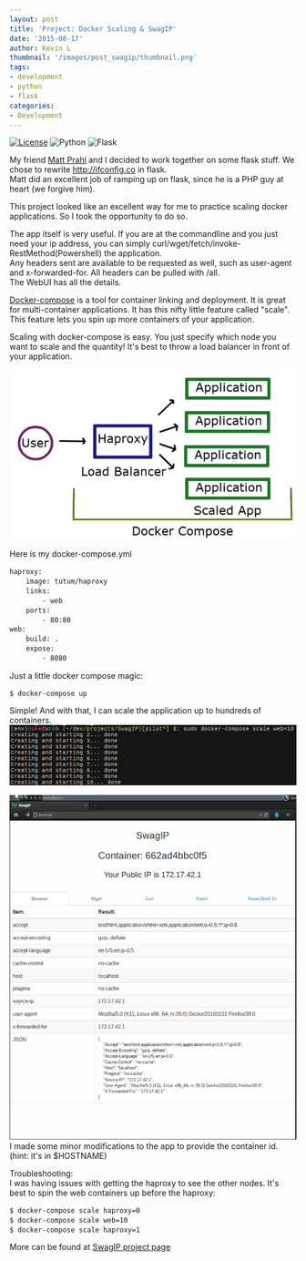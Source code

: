 ```yaml
---
layout: post
title: 'Project: Docker Scaling & SwagIP'
date: '2015-08-17'
author: Kevin L
thumbnail: '/images/post_swagip/thumbnail.png'
tags:
- development
- python
- flask
categories:
- Development
---
```

[![License](http://img.shields.io/:license-mit-blue.svg)](http://swagip.mit-license.org)
![Python](https://img.shields.io/badge/python-2.7-blue.svg)
![Flask](http://flask.pocoo.org/static/badges/made-with-flask-s.png)

My friend [Matt Prahl](https://www.linkedin.com/in/matthewprahl) and I decided to work together on some flask stuff. We chose to rewrite http://ifconfig.co in flask.  
Matt did an excellent job of ramping up on flask, since he is a PHP guy at heart (we forgive him).  

This project looked like an excellent way for me to practice scaling docker applications. So I took the opportunity to do so.

The app itself is very useful. If you are at the commandline and you just need your ip address, you can simply curl/wget/fetch/invoke-RestMethod(Powershell) the application.   
Any headers sent are available to be requested as well, such as user-agent and x-forwarded-for. All headers can be pulled with /all.   
The WebUI has all the details.


[Docker-compose](https://docs.docker.com/compose/) is a tool for container linking and deployment. It is great for multi-container applications. It has this nifty little feature called "scale". This feature lets you spin up more containers of your application.

Scaling with docker-compose is easy. You just specify which node you want to scale and the quantity!
It's best to throw a load balancer in front of your application.  

![docker-compose](/images/post_swagip/docker-compose.png)  

Here is my docker-compose.yml  

``` bash
haproxy:
    image: tutum/haproxy
    links:
        - web
    ports:
        - 80:80
web:
    build: .
    expose:
        - 8080
```

Just a little docker compose magic:
```
$ docker-compose up
```

Simple! And with that, I can scale the application up to hundreds of containers.  
![scale](/images/post_swagip/scale.png)  


![loadbalance](/images/post_swagip/loadbalance.gif)  
I made some minor modifications to the app to provide the container id.  
(hint: it's in $HOSTNAME)

Troubleshooting:  
I was having issues with getting the haproxy to see the other nodes. It's best to spin the web containers up before the haproxy:

``` bash
$ docker-compose scale haproxy=0
$ docker-compose scale web=10
$ docker-compose scale haproxy=1
```

More can be found at [SwagIP project page](https://github.com/stackfocus/swagip)
